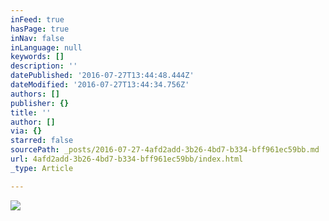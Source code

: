 ```yaml
---
inFeed: true
hasPage: true
inNav: false
inLanguage: null
keywords: []
description: ''
datePublished: '2016-07-27T13:44:48.444Z'
dateModified: '2016-07-27T13:44:34.756Z'
authors: []
publisher: {}
title: ''
author: []
via: {}
starred: false
sourcePath: _posts/2016-07-27-4afd2add-3b26-4bd7-b334-bff961ec59bb.md
url: 4afd2add-3b26-4bd7-b334-bff961ec59bb/index.html
_type: Article

---
```

![](https://the-grid-user-content.s3-us-west-2.amazonaws.com/ad4efccb-6a32-42f1-a5d2-27218f69d21b.jpg)